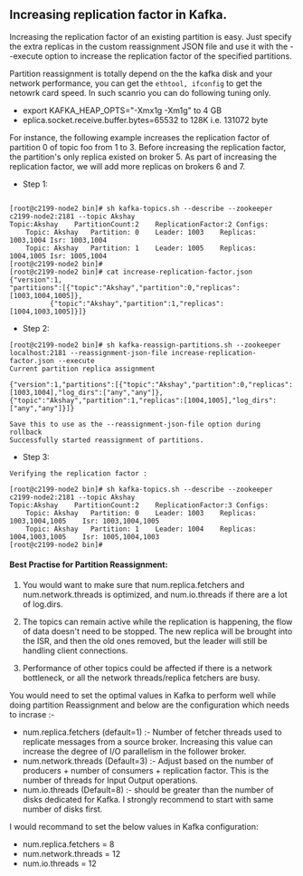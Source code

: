 ## Increasing replication factor in Kafka.

  Increasing the replication factor of an existing partition is easy. Just specify the extra replicas in the custom reassignment JSON file and use it with the --execute option to increase the replication factor of the specified partitions.

Partition reassignment is totally depend on the the kafka disk and your network performance, you can get the `ethtool, ifconfig` to get the netowrk card speed. In such scanrio you can do following tuning only. 

- export KAFKA_HEAP_OPTS="-Xmx1g -Xm1g" to 4 GB
- eplica.socket.receive.buffer.bytes=65532 to 128K i.e. 131072 byte

For instance, the following example increases the replication factor of partition 0 of topic foo from 1 to 3. Before increasing the replication factor, the partition's only replica existed on broker 5. As part of increasing the replication factor, we will add more replicas on brokers 6 and 7.

* Step 1: 

```The first step is to handcraft the custom reassignment plan in a JSON file.

[root@c2199-node2 bin]# sh kafka-topics.sh --describe --zookeeper c2199-node2:2181 --topic Akshay
Topic:Akshay	PartitionCount:2	ReplicationFactor:2	Configs:
	Topic: Akshay	Partition: 0	Leader: 1003	Replicas: 1003,1004	Isr: 1003,1004
	Topic: Akshay	Partition: 1	Leader: 1005	Replicas: 1004,1005	Isr: 1005,1004
[root@c2199-node2 bin]#
[root@c2199-node2 bin]# cat increase-replication-factor.json 
{"version":1,
"partitions":[{"topic":"Akshay","partition":0,"replicas":[1003,1004,1005]},
	      {"topic":"Akshay","partition":1,"replicas":[1004,1003,1005]}]}
```

* Step 2: 

```
[root@c2199-node2 bin]# sh kafka-reassign-partitions.sh --zookeeper localhost:2181 --reassignment-json-file increase-replication-factor.json --execute
Current partition replica assignment

{"version":1,"partitions":[{"topic":"Akshay","partition":0,"replicas":[1003,1004],"log_dirs":["any","any"]},{"topic":"Akshay","partition":1,"replicas":[1004,1005],"log_dirs":["any","any"]}]}

Save this to use as the --reassignment-json-file option during rollback
Successfully started reassignment of partitions.
```

* Step 3: 
```
Verifying the replication factor :

[root@c2199-node2 bin]# sh kafka-topics.sh --describe --zookeeper c2199-node2:2181 --topic Akshay
Topic:Akshay	PartitionCount:2	ReplicationFactor:3	Configs:
	Topic: Akshay	Partition: 0	Leader: 1003	Replicas: 1003,1004,1005	Isr: 1003,1004,1005
	Topic: Akshay	Partition: 1	Leader: 1004	Replicas: 1004,1003,1005	Isr: 1005,1004,1003
[root@c2199-node2 bin]#
```


#### Best Practise for Partition Reassignment:

1. You would want to make sure that num.replica.fetchers and num.network.threads is optimized, and num.io.threads if there are a lot of log.dirs.

2. The topics can remain active while the replication is happening, the flow of data doesn't need to be stopped. The new replica will be brought into the ISR, and then the old ones removed, but the leader will still be handling client connections.

3. Performance of other topics could be affected if there is a network bottleneck, or all the network threads/replica fetchers  are busy.

You would need to set the optimal values in Kafka to perform well while doing partition Reassignment and below are the configuration which needs to incrase :-

* num.replica.fetchers (default=1) :- Number of fetcher threads used to replicate messages from a source broker. Increasing this value can increase the degree of I/O parallelism in the follower broker.
* num.network.threads (Default=3) :- Adjust based on the number of producers + number of consumers + replication factor. This is the number of threads for Input Output operations.
* num.io.threads (Default=8) :- should be greater than the number of disks dedicated for Kafka. I strongly recommend to start with same number of disks first.

I would recommand to set the below values in Kafka configuration:

* num.replica.fetchers = 8
* num.network.threads = 12
* num.io.threads = 12 

